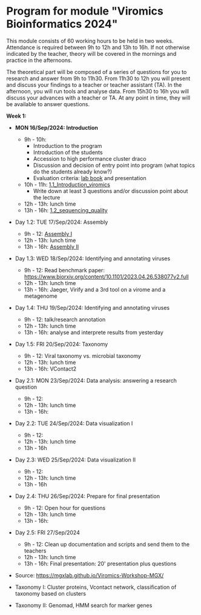 # Program for module "Viromics Bioinformatics 2024"

This module consists of 60 working hours to be held in two weeks. Attendance is required between 9h to 12h and 13h to 16h. If not otherwise indicated by the teacher, theory will be covered in the mornings and practice in the afternoons.   

The theoretical part will be composed of a series of questions for you to research and answer from 9h to 11h30. From 11h30 to 12h you will present and discuss your findings to a teacher or teacher assistant (TA). In the afternoon, you will run tools and analyse data. From 15h30 to 16h you will discuss your advances with a teacher or TA. At any point in time, they will be available to answer questions.      

**Week 1:**

- **MON 16/Sep/2024: Introduction**
  - 9h - 10h:
    - Introduction to the program
    - Introduction of the students
    - Accession to high performance cluster draco
    - Discussion and decision of entry point into program (what topics do the students already know?)
    - Evaluation criteria: [lab book](https://github.com/waltercostamb/course_viromics-bioinformatics_2024/blob/main/tutorials/1.0_documentation.md) and presentation 
  - 10h - 11h: [1.1_Introduction_viromics](https://github.com/waltercostamb/course_viromics-bioinformatics_2024/blob/main/tutorials/1.1_Introduction_viromics.md)
    - Write down at least 3 questions and/or discussion point about the lecture 
  - 12h - 13h: lunch time
  - 13h - 16h: [1.2_sequencing_quality](https://github.com/waltercostamb/course_viromics-bioinformatics_2024/blob/main/tutorials/1.2_download.md)

- Day 1.2: TUE 17/Sep/2024: Assembly
  - 9h - 12: [Assembly I](https://github.com/waltercostamb/course_viromics-bioinformatics_2024/blob/main/tutorials/2.0_assembly_I.md)
  - 12h - 13h: lunch time
  - 13h - 16h: [Assembly II](https://github.com/waltercostamb/course_viromics-bioinformatics_2024/blob/main/tutorials/2.1_assembly_II.md)
 
- Day 1.3: WED 18/Sep/2024: Identifying and annotating viruses
  - 9h - 12: Read benchmark paper: https://www.biorxiv.org/content/10.1101/2023.04.26.538077v2.full
  - 12h - 13h: lunch time
  - 13h - 16h: Jaeger, Virify and a 3rd tool on a virome and a metagenome

- Day 1.4: THU 19/Sep/2024: Identifying and annotating viruses
  - 9h - 12: talk/research annotation
  - 12h - 13h: lunch time
  - 13h - 16h: analyse and interprete results from yesterday
 
- Day 1.5: FRI 20/Sep/2024: Taxonomy
  - 9h - 12: Viral taxonomy vs. microbial taxonomy
  - 12h - 13h: lunch time
  - 13h - 16h: VContact2
 
- Day 2.1: MON 23/Sep/2024: Data analysis: answering a research question
  - 9h - 12: 
  - 12h - 13h: lunch time
  - 13h - 16h: 

- Day 2.2: TUE 24/Sep/2024: Data visualization I
  - 9h - 12:
  - 12h - 13h: lunch time
  - 13h - 16h

- Day 2.3: WED 25/Sep/2024: Data visualization II
  - 9h - 12:
  - 12h - 13h: lunch time
  - 13h - 16h
 
- Day 2.4: THU 26/Sep/2024: Prepare for final presentation
  - 9h - 12: Open hour for questions
  - 12h - 13h: lunch time
  - 13h - 16h:

- Day 2.5: FRI 27/Sep/2024
  - 9h - 12: Clean up documentation and scripts and send them to the teachers
  - 12h - 13h: lunch time
  - 13h - 16h: Final presentation: 20' presentation plus questions
 

- Source: https://mgxlab.github.io/Viromics-Workshop-MGX/
- Taxonomy I: Cluster proteins, Vcontact network, classification of taxonomy based on clusters
- Taxonomy II: Genomad, HMM search for marker genes

